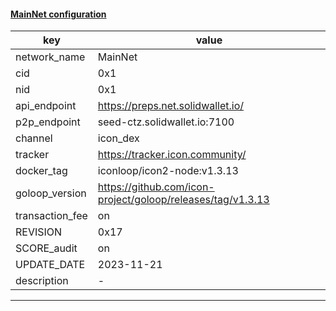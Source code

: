 #### [MainNet configuration](https://networkinfo.solidwallet.io/node_info/MainNet/default_configure.yml)
|key|value|
|---|---|
|network_name|MainNet|
|cid|0x1|
|nid|0x1|
|api_endpoint|https://preps.net.solidwallet.io/|
|p2p_endpoint|seed-ctz.solidwallet.io:7100|
|channel|icon_dex|
|tracker|https://tracker.icon.community/|
|docker_tag|iconloop/icon2-node:v1.3.13|
|goloop_version|https://github.com/icon-project/goloop/releases/tag/v1.3.13|
|transaction_fee|on|
|REVISION|0x17|
|SCORE_audit|on|
|UPDATE_DATE|2023-11-21|
|description|-|
---
